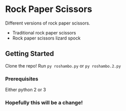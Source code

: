 # Rock Paper Scissors

Different versions of rock paper scissors.

- Traditional rock paper scissors
- Rock paper scissors lizard spock

## Getting Started

Clone the repo!
Run `py roshambo.py` or `py roshambo.2.py`

### Prerequisites

Either python 2 or 3

### Hopefully this will be a change!
